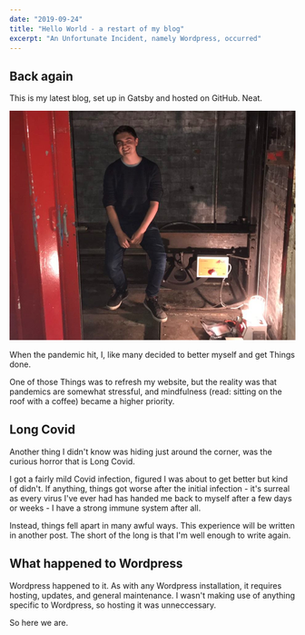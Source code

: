 ```yaml
---
date: "2019-09-24"
title: "Hello World - a restart of my blog"
excerpt: "An Unfortunate Incident, namely Wordpress, occurred"
---
```

## Back again
This is my latest blog, set up in Gatsby and hosted on GitHub. Neat.

![Up to no good again.](../images/home/explore.jpg)

When the pandemic hit, I, like many decided to better myself and get Things done. 

One of those Things was to refresh my website, but the reality was that pandemics are somewhat stressful, and mindfulness (read: sitting on the roof with a coffee) became a higher priority.


## Long Covid   
Another thing I didn't know was hiding just around the corner, was the curious horror that is Long Covid. 

I got a fairly mild Covid infection, figured I was about to get better but kind of didn't. If anything, things got worse after the initial infection - it's surreal as every virus I've ever had has handed me back to myself after a few days or weeks - I have a strong immune system after all. 

Instead, things fell apart in many awful ways. This experience will be written in another post. The short of the long is that I'm well enough to write again.

## What happened to Wordpress
Wordpress happened to it. As with any Wordpress installation, it requires hosting, updates, and general maintenance. I wasn't making use of anything specific to Wordpress, so hosting it was unneccessary.

So here we are.